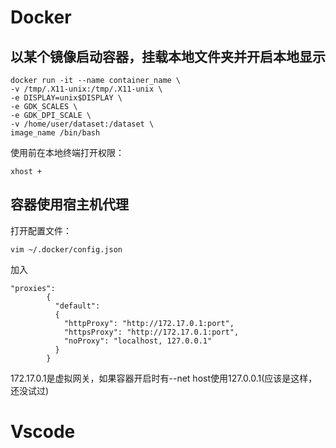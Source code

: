 # Docker

## 以某个镜像启动容器，挂载本地文件夹并开启本地显示

```
docker run -it --name container_name \
-v /tmp/.X11-unix:/tmp/.X11-unix \
-e DISPLAY=unix$DISPLAY \
-e GDK_SCALES \
-e GDK_DPI_SCALE \
-v /home/user/dataset:/dataset \
image_name /bin/bash
```

使用前在本地终端打开权限：

```
xhost +
```

## 容器使用宿主机代理

打开配置文件：

```
vim ~/.docker/config.json
```

加入

```
"proxies":
        {
          "default":
          {
            "httpProxy": "http://172.17.0.1:port",
            "httpsProxy": "http://172.17.0.1:port",
            "noProxy": "localhost, 127.0.0.1"
          }
        }
```

172.17.0.1是虚拟网关，如果容器开启时有--net host使用127.0.0.1(应该是这样，还没试过)

# Vscode